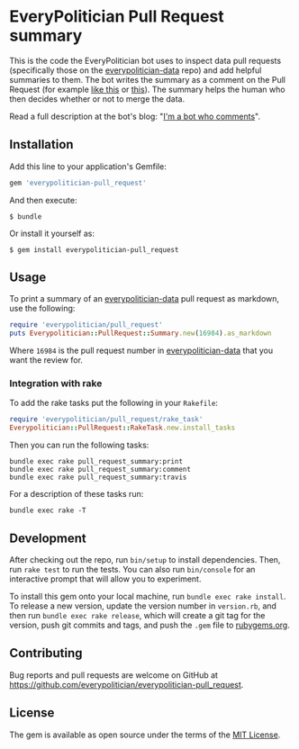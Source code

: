 # EveryPolitician Pull Request summary

This is the code the EveryPolitician bot uses to inspect data pull requests (specifically those on the
[everypolitician-data](https://github.com/everypolitician/everypolitician-data) repo)
and add helpful summaries to them. The bot writes the summary as a comment on the Pull Request
(for example [like this](https://github.com/everypolitician/everypolitician-data/pull/13742#issuecomment-231612271)
or [this](https://github.com/everypolitician/everypolitician-data/pull/13771#issuecomment-231652178)). The summary
helps the human who then decides whether or not to merge the data.

Read a full description at the bot's blog:
"[I'm a bot who comments](https://medium.com/@everypolitician/i-m-a-bot-who-comments-d1d93b6cab63)".

## Installation

Add this line to your application's Gemfile:

```ruby
gem 'everypolitician-pull_request'
```

And then execute:

    $ bundle

Or install it yourself as:

    $ gem install everypolitician-pull_request

## Usage

To print a summary of an [everypolitician-data](https://github.com/everypolitician/everypolitician-data) pull request as markdown, use the following:

```ruby
require 'everypolitician/pull_request'
puts Everypolitician::PullRequest::Summary.new(16984).as_markdown
```

Where `16984` is the pull request number in [everypolitician-data](https://github.com/everypolitician/everypolitician-data) that you want the review for.

### Integration with rake

To add the rake tasks put the following in your `Rakefile`:

```ruby
require 'everypolitician/pull_request/rake_task'
Everypolitician::PullRequest::RakeTask.new.install_tasks
```

Then you can run the following tasks:

    bundle exec rake pull_request_summary:print
    bundle exec rake pull_request_summary:comment
    bundle exec rake pull_request_summary:travis

For a description of these tasks run:

    bundle exec rake -T

## Development

After checking out the repo, run `bin/setup` to install dependencies. Then, run `rake test` to run the tests. You can also run `bin/console` for an interactive prompt that will allow you to experiment.

To install this gem onto your local machine, run `bundle exec rake install`. To release a new version, update the version number in `version.rb`, and then run `bundle exec rake release`, which will create a git tag for the version, push git commits and tags, and push the `.gem` file to [rubygems.org](https://rubygems.org).

## Contributing

Bug reports and pull requests are welcome on GitHub at https://github.com/everypolitician/everypolitician-pull_request.

## License

The gem is available as open source under the terms of the [MIT License](http://opensource.org/licenses/MIT).
